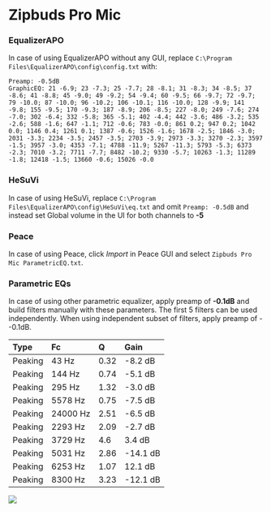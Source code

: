 # Zipbuds Pro Mic

### EqualizerAPO
In case of using EqualizerAPO without any GUI, replace `C:\Program Files\EqualizerAPO\config\config.txt`
with:
```
Preamp: -0.5dB
GraphicEQ: 21 -6.9; 23 -7.3; 25 -7.7; 28 -8.1; 31 -8.3; 34 -8.5; 37 -8.6; 41 -8.8; 45 -9.0; 49 -9.2; 54 -9.4; 60 -9.5; 66 -9.7; 72 -9.7; 79 -10.0; 87 -10.0; 96 -10.2; 106 -10.1; 116 -10.0; 128 -9.9; 141 -9.8; 155 -9.5; 170 -9.3; 187 -8.9; 206 -8.5; 227 -8.0; 249 -7.6; 274 -7.0; 302 -6.4; 332 -5.8; 365 -5.1; 402 -4.4; 442 -3.6; 486 -3.2; 535 -2.6; 588 -1.6; 647 -1.1; 712 -0.6; 783 -0.0; 861 0.2; 947 0.2; 1042 0.0; 1146 0.4; 1261 0.1; 1387 -0.6; 1526 -1.6; 1678 -2.5; 1846 -3.0; 2031 -3.3; 2234 -3.5; 2457 -3.5; 2703 -3.9; 2973 -3.3; 3270 -2.3; 3597 -1.5; 3957 -3.0; 4353 -7.1; 4788 -11.9; 5267 -11.3; 5793 -5.3; 6373 -2.3; 7010 -3.2; 7711 -7.7; 8482 -10.2; 9330 -5.7; 10263 -1.3; 11289 -1.8; 12418 -1.5; 13660 -0.6; 15026 -0.0
```

### HeSuVi
In case of using HeSuVi, replace `C:\Program Files\EqualizerAPO\config\HeSuVi\eq.txt` and omit `Preamp:
-0.5dB` and instead set Global volume in the UI for both channels to **-5**

### Peace
In case of using Peace, click *Import* in Peace GUI and select `Zipbuds Pro Mic ParametricEQ.txt`.

### Parametric EQs
In case of using other parametric equalizer, apply preamp of **-0.1dB** and build filters manually
with these parameters. The first 5 filters can be used independently.
When using independent subset of filters, apply preamp of --0.1dB.

| Type    | Fc       |    Q | Gain     |
|:--------|:---------|:-----|:---------|
| Peaking | 43 Hz    | 0.32 | -8.2 dB  |
| Peaking | 144 Hz   | 0.74 | -5.1 dB  |
| Peaking | 295 Hz   | 1.32 | -3.0 dB  |
| Peaking | 5578 Hz  | 0.75 | -7.5 dB  |
| Peaking | 24000 Hz | 2.51 | -6.5 dB  |
| Peaking | 2293 Hz  | 2.09 | -2.7 dB  |
| Peaking | 3729 Hz  | 4.6  | 3.4 dB   |
| Peaking | 5031 Hz  | 2.86 | -14.1 dB |
| Peaking | 6253 Hz  | 1.07 | 12.1 dB  |
| Peaking | 8300 Hz  | 3.23 | -12.1 dB |

![](https://raw.githubusercontent.com/jaakkopasanen/AutoEq/master/results/innerfidelity/sbaf-serious/Zipbuds%20Pro%20Mic/Zipbuds%20Pro%20Mic.png)